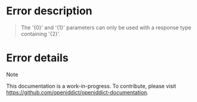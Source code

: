 # Error description

> The '{0}' and '{1}' parameters can only be used with a response type containing '{2}'.

# Error details

> [!NOTE]
> This documentation is a work-in-progress. To contribute, please visit https://github.com/openiddict/openiddict-documentation.
